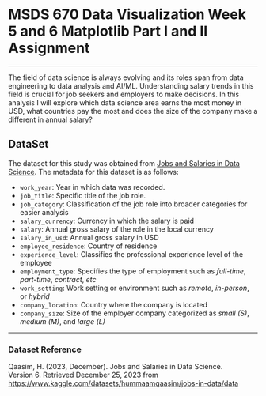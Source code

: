 # MSDS 670 Data Visualization Week 5 and 6 Matplotlib Part I and II Assignment
-------------------------------------------------------------------------------
The field of data science is always evolving and its roles span from data engineering to data analysis and AI/ML.  Understanding salary trends in this field is crucial for job seekers and employers to make decisions.  In this analysis I will explore which data science area earns the most money in USD, what countries pay the most and does the size of the company make a different in annual salary?

## DataSet
The dataset for this study was obtained from <a href="https://www.kaggle.com/datasets/hummaamqaasim/jobs-in-data/data">Jobs and Salaries in Data Science</a>.  The metadata for this dataset is as follows:
- `work_year`: Year in which data was recorded.
- `job_title`: Specific title of the job role.
- `job_category`: Classification of the job role into broader categories for easier analysis
- `salary_currency`: Currency in which the salary is paid
- `salary`: Annual gross salary of the role in the local currency
- `salary_in_usd`: Annual gross salary in USD
- `employee_residence`: Country of residence
- `experience_level`: Classifies the professional experience level of the employee
- `employment_type`: Specifies the type of employment such as *full-time*, *part-time*, *contract*, *etc*
- `work_setting`: Work setting or environment such as *remote*, *in-person*, or *hybrid*
- `company_location`: Country where the company is located
- `company_size`: Size of the employer company categorized as *small (S)*, *medium (M)*, and *large (L)*

-------------------------------------------------------------------------------
### Dataset Reference

Qaasim, H. (2023, December). Jobs and Salaries in Data Science.</br>Version 6.
Retrieved December 25, 2023 from <a href="https://www.kaggle.com/datasets/hummaamqaasim/jobs-in-data/data">https://www.kaggle.com/datasets/hummaamqaasim/jobs-in-data/data</a>